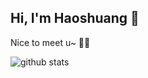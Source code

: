 ## Hi, I'm Haoshuang 👋
   Nice to meet u~  🍉🍉

   

<picture decoding="async" loading="lazy">
  <source media="(prefers-color-scheme: light)" srcset="https://pixel-profile.vercel.app/api/github-stats?username=Zuitebiechan&theme=summer">
  <source media="(prefers-color-scheme: dark)" srcset="https://pixel-profile.vercel.app/api/github-stats?username=Zuitebiechan&screen_effect=true&theme=blue_chill">
  <img alt="github stats" src="https://pixel-profile.vercel.app/api/github-stats?username=Zuitebiechan&theme=summer">
</picture>
<!--
**Zuitebiechan/Zuitebiechan** is a ✨ _special_ ✨ repository because its `README.md` (this file) appears on your GitHub profile.

Here are some ideas to get you started:

- 🔭 I’m currently working on ...
- 🌱 I’m currently learning ...
- 👯 I’m looking to collaborate on ...
- 🤔 I’m looking for help with ...
- 💬 Ask me about ...
- 📫 How to reach me: ...
- 😄 Pronouns: ...
- ⚡ Fun fact: ...
-->
